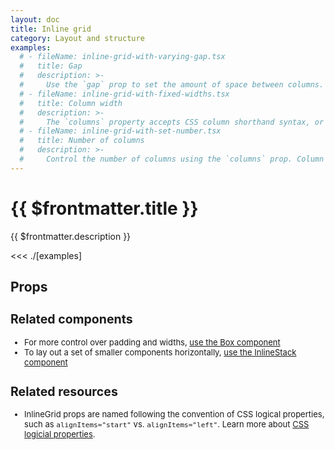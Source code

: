 ```yaml
---
layout: doc
title: Inline grid
category: Layout and structure
examples:
  # - fileName: inline-grid-with-varying-gap.tsx
  #   title: Gap
  #   description: >-
  #     Use the `gap` prop to set the amount of space between columns. The `gap` prop supports responsive spacing with the [Breakpoints tokens](https://polaris.shopify.com/tokens/breakpoints).
  # - fileName: inline-grid-with-fixed-widths.tsx
  #   title: Column width
  #   description: >-
  #     The `columns` property accepts CSS column shorthand syntax, or an array of strings mapping to common widths in the admin such as `oneThird`, `oneHalf`, and `twoThirds`. For responsive columns, use the same syntax passed into an object with the breakpoints.
  # - fileName: inline-grid-with-set-number.tsx
  #   title: Number of columns
  #   description: >-
  #     Control the number of columns using the `columns` prop. Column numbers can be responsively set using the [Breakpoints tokens](https://polaris.shopify.com/tokens/breakpoints).
---
```


# {{ $frontmatter.title }}

<Lede>

{{ $frontmatter.description }}

</Lede>

<Examples>

<<< ./[examples]

</Examples>

## Props

<PropsTable />

<div style="font-size: 0.8125rem">

## Related components

- For more control over padding and widths, [use the Box component](https://polaris.shopify.com/components/box)
- To lay out a set of smaller components horizontally, [use the InlineStack component](https://polaris.shopify.com/components/layout-and-structure/inline-stack)

## Related resources

- InlineGrid props are named following the convention of CSS logical properties, such as `alignItems="start"` vs. `alignItems="left"`. Learn more about [CSS logicial properties](https://developer.mozilla.org/en-US/docs/Web/CSS/CSS_Logical_Properties).

</div>
